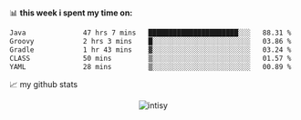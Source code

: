 📊 **this week i spent my time on:**
<!--START_SECTION:waka-->

```txt
Java              47 hrs 7 mins   ██████████████████████░░░   88.31 %
Groovy            2 hrs 3 mins    █░░░░░░░░░░░░░░░░░░░░░░░░   03.86 %
Gradle            1 hr 43 mins    ▓░░░░░░░░░░░░░░░░░░░░░░░░   03.24 %
CLASS             50 mins         ▒░░░░░░░░░░░░░░░░░░░░░░░░   01.57 %
YAML              28 mins         ▒░░░░░░░░░░░░░░░░░░░░░░░░   00.89 %
```

<!--END_SECTION:waka-->


📈 my github stats

<p align="center"> <img src="https://github-readme-stats.vercel.app/api?username=intisy&show_icons=true&theme=gotham" alt="intisy" />




